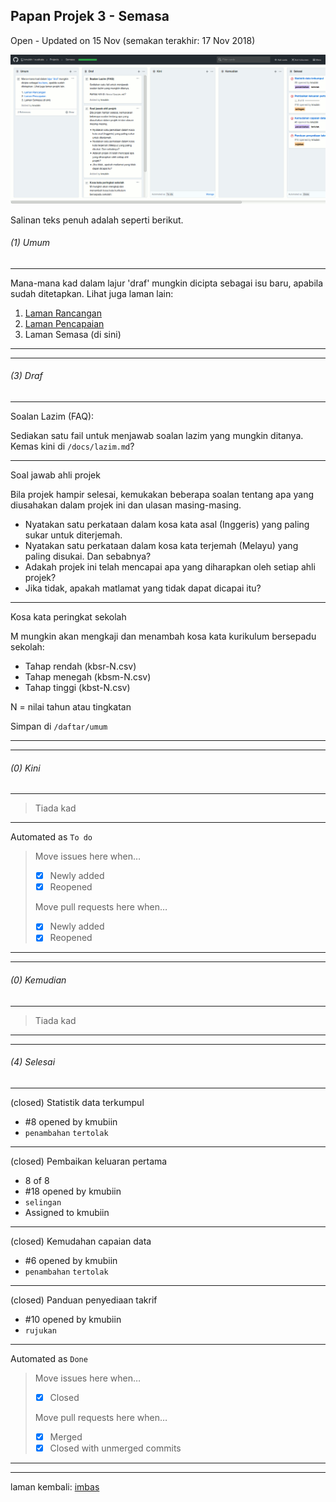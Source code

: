 Papan Projek 3 - Semasa
-----------------------

Open - Updated on 15 Nov (semakan terakhir: 17 Nov 2018)

![Papan Projek 3 pada 80% saiz asal][3i]

Salinan teks penuh adalah seperti berikut.

###### (1) Umum

---
Mana-mana kad dalam lajur 'draf' mungkin dicipta sebagai
isu baru, apabila sudah ditetapkan. Lihat juga laman lain:

1. [Laman Rancangan][1]
2. [Laman Pencapaian][2]
3. Laman Semasa (di sini)

---
---

###### (3) Draf

---
Soalan Lazim (FAQ):

Sediakan satu fail untuk menjawab soalan lazim yang mungkin
ditanya. Kemas kini di `/docs/lazim.md`?

---
Soal jawab ahli projek

Bila projek hampir selesai, kemukakan beberapa soalan
tentang apa yang diusahakan dalam projek ini dan ulasan
masing-masing.
* Nyatakan satu perkataan dalam kosa kata asal (Inggeris)
yang paling sukar untuk diterjemah.
* Nyatakan satu perkataan dalam kosa kata terjemah (Melayu)
yang paling disukai. Dan sebabnya?
* Adakah projek ini telah mencapai apa yang diharapkan oleh
setiap ahli projek?
* Jika tidak, apakah matlamat yang tidak dapat dicapai itu?

---
Kosa kata peringkat sekolah

M mungkin akan mengkaji dan menambah kosa kata kurikulum
bersepadu sekolah:

* Tahap rendah (kbsr-N.csv)
* Tahap menegah (kbsm-N.csv)
* Tahap tinggi (kbst-N.csv)

N = nilai tahun atau tingkatan

Simpan di `/daftar/umum`

---
---

###### (0) Kini

---
> Tiada kad

---
Automated as `To do`

> Move issues here when…
> * [x] Newly added
> * [x] Reopened
>
> Move pull requests here when…
> * [x] Newly added
> * [x] Reopened

---
---

###### (0) Kemudian

---
> Tiada kad

---
---

###### (4) Selesai

---
(closed) Statistik data terkumpul

* #8 opened by kmubiin
* `penambahan` `tertolak`

---
(closed) Pembaikan keluaran pertama

* 8 of 8
* #18 opened by kmubiin
* `selingan`
* Assigned to kmubiin

---
(closed) Kemudahan capaian data

* #6 opened by kmubiin
* `penambahan` `tertolak`

---
(closed) Panduan penyediaan takrif

* #10 opened by kmubiin
* `rujukan`

---
Automated as `Done`

> Move issues here when…
> * [x] Closed
>
> Move pull requests here when…
> * [x] Merged
> * [x] Closed with unmerged commits

---
---

laman kembali: [imbas][0]

  [0]: ../imbas.md
  [1]: pp1.md
  [2]: pp2.md
  [3i]: pp3i.png
